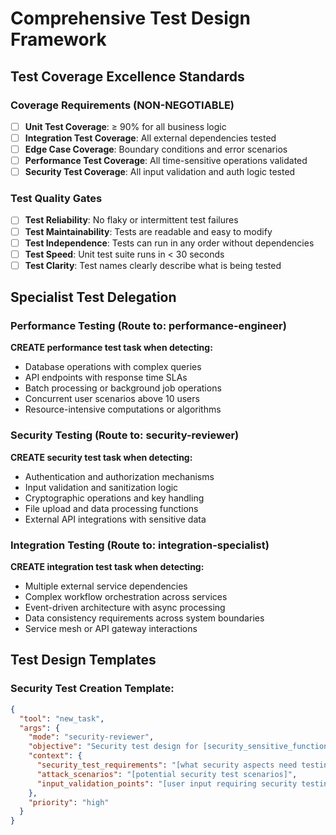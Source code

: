 # Comprehensive Test Design Framework

## Test Coverage Excellence Standards

### Coverage Requirements (NON-NEGOTIABLE)
- [ ] **Unit Test Coverage**: ≥ 90% for all business logic
- [ ] **Integration Test Coverage**: All external dependencies tested
- [ ] **Edge Case Coverage**: Boundary conditions and error scenarios
- [ ] **Performance Test Coverage**: All time-sensitive operations validated
- [ ] **Security Test Coverage**: All input validation and auth logic tested

### Test Quality Gates
- [ ] **Test Reliability**: No flaky or intermittent test failures
- [ ] **Test Maintainability**: Tests are readable and easy to modify  
- [ ] **Test Independence**: Tests can run in any order without dependencies
- [ ] **Test Speed**: Unit test suite runs in < 30 seconds
- [ ] **Test Clarity**: Test names clearly describe what is being tested

## Specialist Test Delegation

### Performance Testing (Route to: performance-engineer)
**CREATE performance test task when detecting:**
- Database operations with complex queries
- API endpoints with response time SLAs  
- Batch processing or background job operations
- Concurrent user scenarios above 10 users
- Resource-intensive computations or algorithms

### Security Testing (Route to: security-reviewer)  
**CREATE security test task when detecting:**
- Authentication and authorization mechanisms
- Input validation and sanitization logic
- Cryptographic operations and key handling
- File upload and data processing functions
- External API integrations with sensitive data

### Integration Testing (Route to: integration-specialist)
**CREATE integration test task when detecting:**
- Multiple external service dependencies
- Complex workflow orchestration across services
- Event-driven architecture with async processing
- Data consistency requirements across system boundaries
- Service mesh or API gateway interactions

## Test Design Templates

### Security Test Creation Template:
```json
{
  "tool": "new_task",
  "args": {
    "mode": "security-reviewer",
    "objective": "Security test design for [security_sensitive_functionality]",
    "context": {
      "security_test_requirements": "[what security aspects need testing]",
      "attack_scenarios": "[potential security test scenarios]",
      "input_validation_points": "[user input requiring security testing]"
    },
    "priority": "high"
  }
}
```
